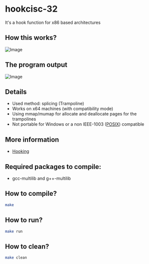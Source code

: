 # hookcisc-32

It's a hook function for x86 based architectures

## How this works?

![Image](https://miro.medium.com/max/1254/0*P2ntxJ78gmDvEtgX.PNG)

## The program output

![Image](hook.jpeg)

## Details

- Used method: splicing (Trampoline)
- Works on x64 machines (with compatibility mode)
- Using mmap/mumap for allocate and deallocate pages for the trampolines
- Not portable for Windows or a non IEEE-1003 ([POSIX](https://standards.ieee.org/ieee/1003.1/7101/)) compatible

## More information

- [Hooking](https://en.wikipedia.org/wiki/Hooking)

## Required packages to compile:

- gcc-multilib and g++-multilib

## How to compile?

~~~bash
make
~~~

## How to run?

~~~bash
make run
~~~

## How to clean?

~~~bash
make clean
~~~
